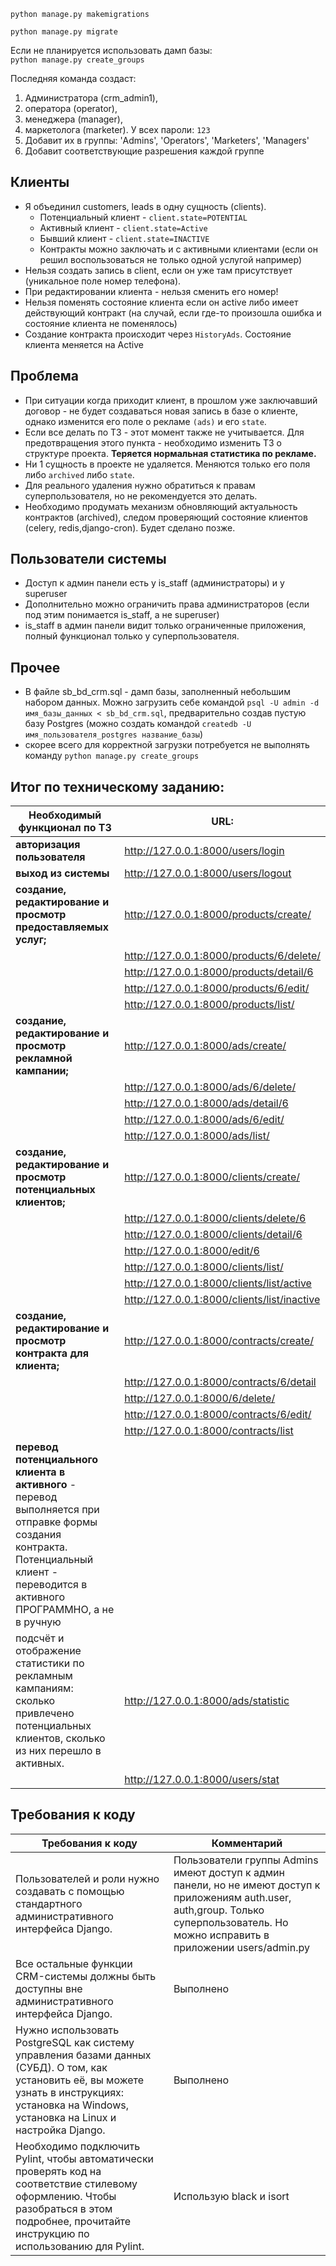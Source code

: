 `python manage.py makemigrations`

`python manage.py migrate`

Если не планируется использовать дамп базы:\
`python manage.py create_groups`

Последняя команда создаст:

1. Администратора (crm_admin1),
2. оператора (operator),
3. менеджера (manager),
4. маркетолога (marketer). У всех пароли: `123`
5. Добавит их в группы: 'Admins', 'Operators', 'Marketers', 'Managers'
6. Добавит соответствующие разрешения каждой группе

## Клиенты

- Я объединил customers, leads в одну сущность (clients).
    - Потенциальный клиент - `client.state=POTENTIAL`
    - Активный клиент - `client.state=Active`
    - Бывший клиент - `client.state=INACTIVE`
    - Контракты можно заключать и с активными клиентами (если он решил воспользоваться
      не только одной услугой например)
- Нельзя создать запись в client, если он уже там присутствует
  (уникальное поле номер телефона).
- При редактировании клиента - нельзя сменить его номер!
- Нельзя поменять состояние клиента если он active либо имеет действующий контракт (на случай, если
  где-то произошла ошибка и состояние клиента не поменялось)
- Создание контракта происходит через `HistoryAds`. Состояние клиента меняется на Active

## Проблема

- При ситуации когда приходит клиент, в прошлом уже заключавший договор -
  не будет создаваться новая запись в базе о клиенте, однако изменится его поле
  о рекламе `(ads)` и его `state`.
- Если все делать по ТЗ - этот момент также не учитывается. Для предотвращения этого
  пункта - необходимо изменить ТЗ о структуре проекта.
  **Теряется нормальная статистика по рекламе.**
- Ни 1 сущность в проекте не удаляется. Меняются только его поля либо `archived` либо `state`.
- Для реального удаления нужно обратиться к правам суперпользователя, но не рекомендуется это делать.
- Необходимо продумать механизм обновляющий актуальность контрактов (archived),
  следом проверяющий состояние клиентов (celery, redis,django-cron). Будет сделано позже.

## Пользователи системы

- Доступ к админ панели есть у is_staff (администраторы) и у superuser
- Дополнительно можно ограничить права администраторов (если под этим понимается is_staff, а не superuser)
- is_staff в админ панели видит только ограниченные приложения, полный функционал только у суперпользователя.

## Прочее

- В файле sb_bd_crm.sql - дамп базы, заполненный небольшим набором данных. Можно загрузить себе командой
`psql -U admin -d имя_базы_данных < sb_bd_crm.sql`, предварительно создав пустую базу  Postgres (можно создать
командой `createdb -U имя_пользователя_postgres название_базы`)
- скорее всего для корректной загрузки потребуется не выполнять команду `python manage.py create_groups`

## Итог по техническому заданию:

| Необходимый функционал по ТЗ                                                                                                                                                         | URL:                                        |
|--------------------------------------------------------------------------------------------------------------------------------------------------------------------------------------|---------------------------------------------|
| **авторизация пользователя**                                                                                                                                                         | http://127.0.0.1:8000/users/login           |
| **выход из системы**                                                                                                                                                                 | http://127.0.0.1:8000/users/logout          |
| **создание, редактирование и просмотр предоставляемых услуг;**                                                                                                                       | http://127.0.0.1:8000/products/create/      |
|                                                                                                                                                                                      | http://127.0.0.1:8000/products/6/delete/    |
|                                                                                                                                                                                      | http://127.0.0.1:8000/products/detail/6     |
|                                                                                                                                                                                      | http://127.0.0.1:8000/products/6/edit/      |
|                                                                                                                                                                                      | http://127.0.0.1:8000/products/list/        |
| **создание, редактирование и просмотр рекламной кампании;**                                                                                                                          | http://127.0.0.1:8000/ads/create/           |
|                                                                                                                                                                                      | http://127.0.0.1:8000/ads/6/delete/         |
|                                                                                                                                                                                      | http://127.0.0.1:8000/ads/detail/6          |
|                                                                                                                                                                                      | http://127.0.0.1:8000/ads/6/edit/           |
|                                                                                                                                                                                      | http://127.0.0.1:8000/ads/list/             |
| **создание, редактирование и просмотр потенциальных клиентов;**                                                                                                                      | http://127.0.0.1:8000/clients/create/       |
|                                                                                                                                                                                      | http://127.0.0.1:8000/clients/delete/6      |
|                                                                                                                                                                                      | http://127.0.0.1:8000/clients/detail/6      |
|                                                                                                                                                                                      | http://127.0.0.1:8000/edit/6                |
|                                                                                                                                                                                      | http://127.0.0.1:8000/clients/list/         |
|                                                                                                                                                                                      | http://127.0.0.1:8000/clients/list/active   |
|                                                                                                                                                                                      | http://127.0.0.1:8000/clients/list/inactive |
| **создание, редактирование и просмотр контракта для клиента;**                                                                                                                       | http://127.0.0.1:8000/contracts/create/     |
|                                                                                                                                                                                      | http://127.0.0.1:8000/contracts/6/detail    |
|                                                                                                                                                                                      | http://127.0.0.1:8000/6/delete/             |
|                                                                                                                                                                                      | http://127.0.0.1:8000/contracts/6/edit/     |
|                                                                                                                                                                                      | http://127.0.0.1:8000/contracts/list        |
| **перевод потенциального клиента в активного** - перевод выполняется при отправке формы создания контракта. Потенциальный клиент - переводится в активного ПРОГРАММНО, а не в ручную |                                             |
| подсчёт и отображение статистики по рекламным кампаниям: сколько привлечено потенциальных клиентов, сколько из них перешло в активных.                                               | http://127.0.0.1:8000/ads/statistic         |
|                                                                                                                                                                                      | http://127.0.0.1:8000/users/stat            |

## Требования к коду
| Требования к коду                                                                                                                                                                                 | Комментарий                                                                                                                                                                              |
|---------------------------------------------------------------------------------------------------------------------------------------------------------------------------------------------------|------------------------------------------------------------------------------------------------------------------------------------------------------------------------------------------|
| Пользователей и роли нужно создавать с помощью стандартного административного интерфейса Django.                                                                                                  | Пользователи группы Admins имеют доступ к админ панели, но не имеют доступ к приложениям auth.user, auth,group. Только суперпользователь. Но можно исправить в приложении users/admin.py |
| Все остальные функции CRM-системы должны быть доступны вне административного интерфейса Django.                                                                                                   | Выполнено                                                                                                                                                                                |
| Нужно использовать PostgreSQL как систему управления базами данных (СУБД). О том, как установить её, вы можете узнать в инструкциях: установка на Windows, установка на Linux и настройка Django. | Выполнено                                                                                                                                                                                |
| Необходимо подключить Pylint, чтобы автоматически проверять код на соответствие стилевому оформлению. Чтобы разобраться в этом подробнее, прочитайте инструкцию по использованию для Pylint.      | Использую black и isort                                                                                                                                                                  |